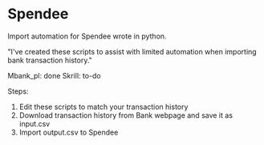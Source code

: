 # Spendee
Import automation for Spendee wrote in python. 

"I've created these scripts to assist with limited automation when importing bank transaction history."

Mbank_pl: done 
Skrill: to-do

Steps:
1. Edit these scripts to match your transaction history
2. Download transaction history from Bank webpage and save it as input.csv
3. Import output.csv to Spendee
